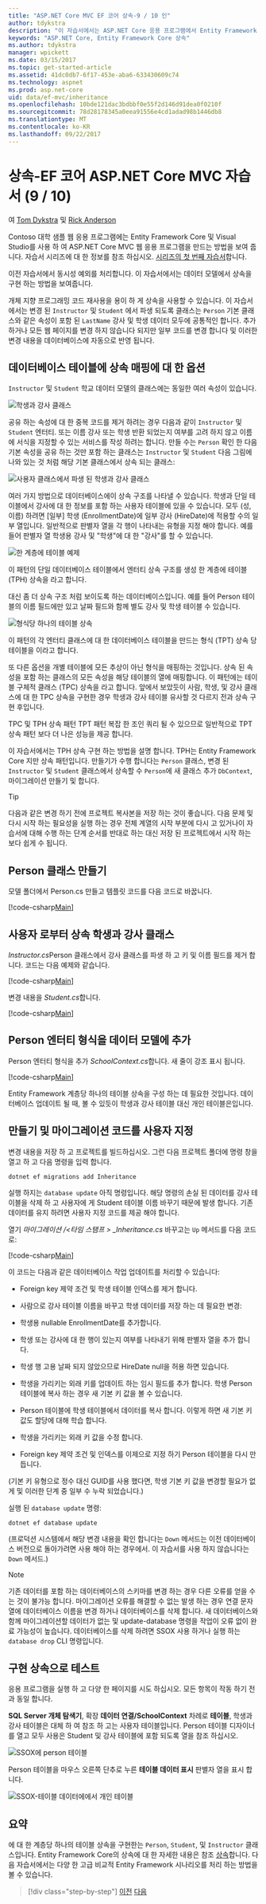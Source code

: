 ```yaml
---
title: "ASP.NET Core MVC EF 코어 상속-9 / 10 인"
author: tdykstra
description: "이 자습서에서는 ASP.NET Core 응용 프로그램에서 Entity Framework Core를 사용 하 여 데이터 모델에서 상속을 구현 하는 방법을 보여줍니다."
keywords: "ASP.NET Core, Entity Framework Core 상속"
ms.author: tdykstra
manager: wpickett
ms.date: 03/15/2017
ms.topic: get-started-article
ms.assetid: 41dc0db7-6f17-453e-aba6-633430609c74
ms.technology: aspnet
ms.prod: asp.net-core
uid: data/ef-mvc/inheritance
ms.openlocfilehash: 10bde121dac3bdbbf0e55f2d146d91dea0f0210f
ms.sourcegitcommit: 78d28178345a0eea91556e4cd1adad98b1446db8
ms.translationtype: MT
ms.contentlocale: ko-KR
ms.lasthandoff: 09/22/2017
---
```

# <a name="inheritance---ef-core-with-aspnet-core-mvc-tutorial-9-of-10"></a>상속-EF 코어 ASP.NET Core MVC 자습서 (9 / 10)

여 [Tom Dykstra](https://github.com/tdykstra) 및 [Rick Anderson](https://twitter.com/RickAndMSFT)

Contoso 대학 샘플 웹 응용 프로그램에는 Entity Framework Core 및 Visual Studio를 사용 하 여 ASP.NET Core MVC 웹 응용 프로그램을 만드는 방법을 보여 줍니다. 자습서 시리즈에 대 한 정보를 참조 하십시오. [시리즈의 첫 번째 자습서](intro.md)합니다.

이전 자습서에서 동시성 예외를 처리합니다. 이 자습서에서는 데이터 모델에서 상속을 구현 하는 방법을 보여줍니다.

개체 지향 프로그래밍 코드 재사용을 용이 하 게 상속을 사용할 수 있습니다. 이 자습서에서는 변경 된 `Instructor` 및 `Student` 에서 파생 되도록 클래스는 `Person` 기본 클래스와 같은 속성이 포함 된 `LastName` 강사 및 학생 데이터 모두에 공통적인 합니다. 추가 하거나 모든 웹 페이지를 변경 하지 않습니다 되지만 일부 코드를 변경 합니다 및 이러한 변경 내용을 데이터베이스에 자동으로 반영 됩니다.

## <a name="options-for-mapping-inheritance-to-database-tables"></a>데이터베이스 테이블에 상속 매핑에 대 한 옵션

`Instructor` 및 `Student` 학교 데이터 모델의 클래스에는 동일한 여러 속성이 있습니다.

![학생과 강사 클래스](inheritance/_static/no-inheritance.png)

공유 하는 속성에 대 한 중복 코드를 제거 하려는 경우 다음과 같이 `Instructor` 및 `Student` 엔터티. 또는 이름 강사 또는 학생 반환 되었는지 여부를 고려 하지 않고 이름에 서식을 지정할 수 있는 서비스를 작성 하려는 합니다. 만들 수는 `Person` 확인 한 다음 기본 속성을 공유 하는 것만 포함 하는 클래스는 `Instructor` 및 `Student` 다음 그림에 나와 있는 것 처럼 해당 기본 클래스에서 상속 되는 클래스:

![사용자 클래스에서 파생 된 학생과 강사 클래스](inheritance/_static/inheritance.png)

여러 가지 방법으로 데이터베이스에이 상속 구조를 나타낼 수 있습니다. 학생과 단일 테이블에서 강사에 대 한 정보를 포함 하는 사용자 테이블에 있을 수 있습니다. 모두 (성, 이름) 하려면 [일부] 학생 (EnrollmentDate)에 일부 강사 (HireDate)에 적용할 수의 일부 열입니다. 일반적으로 판별자 열을 각 행이 나타내는 유형을 지정 해야 합니다. 예를 들어 판별자 열 학생용 강사 및 "학생"에 대 한 "강사"를 할 수 있습니다.

![한 계층에 테이블 예제](inheritance/_static/tph.png)

이 패턴의 단일 데이터베이스 테이블에서 엔터티 상속 구조를 생성 한 계층에 테이블 (TPH) 상속을 라고 합니다.

대신 좀 더 상속 구조 처럼 보이도록 하는 데이터베이스입니다. 예를 들어 Person 테이블의 이름 필드에만 있고 날짜 필드와 함께 별도 강사 및 학생 테이블 수 있습니다.

![형식당 하나의 테이블 상속](inheritance/_static/tpt.png)

이 패턴의 각 엔터티 클래스에 대 한 데이터베이스 테이블을 만드는 형식 (TPT) 상속 당 테이블을 이라고 합니다.

또 다른 옵션을 개별 테이블에 모든 추상이 아닌 형식을 매핑하는 것입니다. 상속 된 속성을 포함 하는 클래스의 모든 속성을 해당 테이블의 열에 매핑합니다. 이 패턴에는 테이블 구체적 클래스 (TPC) 상속을 라고 합니다. 앞에서 보았듯이 사람, 학생, 및 강사 클래스에 대 한 TPC 상속을 구현한 경우 학생과 강사 테이블 유사할 것 다르지 전과 상속 구현 후입니다.

TPC 및 TPH 상속 패턴 TPT 패턴 복잡 한 조인 쿼리 될 수 있으므로 일반적으로 TPT 상속 패턴 보다 더 나은 성능을 제공 합니다.

이 자습서에서는 TPH 상속 구현 하는 방법을 설명 합니다. TPH는 Entity Framework Core 지만 상속 패턴입니다.  만들기가 수행 합니다는 `Person` 클래스, 변경 된 `Instructor` 및 `Student` 클래스에서 상속할 수 `Person`에 새 클래스 추가 `DbContext`, 마이그레이션 만들기 및 합니다.

> [!TIP] 
> 다음과 같은 변경 하기 전에 프로젝트 복사본을 저장 하는 것이 좋습니다.  다음 문제 및 다시 시작 하는 필요성을 실행 하는 경우 전체 계열의 시작 부분에 다시 고 있거나이 자습서에 대해 수행 하는 단계 순서를 반대로 하는 대신 저장 된 프로젝트에서 시작 하는 보다 쉽게 수 됩니다.

## <a name="create-the-person-class"></a>Person 클래스 만들기

모델 폴더에서 Person.cs 만들고 템플릿 코드를 다음 코드로 바꿉니다.

[!code-csharp[Main](intro/samples/cu/Models/Person.cs)]

## <a name="make-student-and-instructor-classes-inherit-from-person"></a>사용자 로부터 상속 학생과 강사 클래스

*Instructor.cs*Person 클래스에서 강사 클래스를 파생 하 고 키 및 이름 필드를 제거 합니다. 코드는 다음 예제와 같습니다.

[!code-csharp[Main](intro/samples/cu/Models/Instructor.cs?name=snippet_AfterInheritance&highlight=8)]

변경 내용을 *Student.cs*합니다.

[!code-csharp[Main](intro/samples/cu/Models/Student.cs?name=snippet_AfterInheritance&highlight=8)]

## <a name="add-the-person-entity-type-to-the-data-model"></a>Person 엔터티 형식을 데이터 모델에 추가

Person 엔터티 형식을 추가 *SchoolContext.cs*합니다. 새 줄이 강조 표시 됩니다.

[!code-csharp[Main](intro/samples/cu/Data/SchoolContext.cs?name=snippet_AfterInheritance&highlight=19,30)]

Entity Framework 계층당 하나의 테이블 상속을 구성 하는 데 필요한 것입니다. 데이터베이스 업데이트 될 때, 볼 수 있듯이 학생과 강사 테이블 대신 개인 테이블은입니다.

## <a name="create-and-customize-migration-code"></a>만들기 및 마이그레이션 코드를 사용자 지정

변경 내용을 저장 하 고 프로젝트를 빌드하십시오. 그런 다음 프로젝트 폴더에 명령 창을 열고 하 고 다음 명령을 입력 합니다.

```console
dotnet ef migrations add Inheritance
```

실행 하지는 `database update` 아직 명령입니다. 해당 명령의 손실 된 데이터를 강사 테이블을 삭제 하 고 사용자에 게 Student 테이블 이름 바꾸기 때문에 발생 합니다. 기존 데이터를 유지 하려면 사용자 지정 코드를 제공 해야 합니다.

열기 *마이그레이션 /\<타임 스탬프 > _Inheritance.cs* 바꾸고는 `Up` 메서드를 다음 코드로:

[!code-csharp[Main](intro/samples/cu/Migrations/20170216215525_Inheritance.cs?name=snippet_Up)]

이 코드는 다음과 같은 데이터베이스 작업 업데이트를 처리할 수 있습니다:

* Foreign key 제약 조건 및 학생 테이블 인덱스를 제거 합니다.

* 사람으로 강사 테이블 이름을 바꾸고 학생 데이터를 저장 하는 데 필요한 변경:

* 학생용 nullable EnrollmentDate를 추가합니다.

* 학생 또는 강사에 대 한 행이 있는지 여부를 나타내기 위해 판별자 열을 추가 합니다.

* 학생 행 고용 날짜 되지 않았으므로 HireDate null을 허용 하면 있습니다.

* 학생을 가리키는 외래 키를 업데이트 하는 임시 필드를 추가 합니다. 학생 Person 테이블에 복사 하는 경우 새 기본 키 값을 볼 수 있습니다.

* Person 테이블에 학생 테이블에서 데이터를 복사 합니다. 이렇게 하면 새 기본 키 값도 할당에 대해 학습 합니다.

* 학생을 가리키는 외래 키 값을 수정 합니다.

* Foreign key 제약 조건 및 인덱스를 이제으로 지정 하기 Person 테이블을 다시 만듭니다.

(기본 키 유형으로 정수 대신 GUID를 사용 했다면, 학생 기본 키 값을 변경할 필요가 없게 및 이러한 단계 중 일부 수 누락 되었습니다.)

실행 된 `database update` 명령:

```console
dotnet ef database update
```

(프로덕션 시스템에서 해당 변경 내용을 확인 합니다는 `Down` 메서드는 이전 데이터베이스 버전으로 돌아가려면 사용 해야 하는 경우에서. 이 자습서를 사용 하지 않습니다는 `Down` 메서드.)

> [!NOTE] 
> 기존 데이터를 포함 하는 데이터베이스의 스키마를 변경 하는 경우 다른 오류를 얻을 수는 것이 불가능 합니다. 마이그레이션 오류를 해결할 수 없는 발생 하는 경우 연결 문자열에 데이터베이스 이름을 변경 하거나 데이터베이스를 삭제 합니다. 새 데이터베이스와 함께 마이그레이션할 데이터가 없는 및 update-database 명령을 작업이 오류 없이 완료 가능성이 높습니다. 데이터베이스를 삭제 하려면 SSOX 사용 하거나 실행 하는 `database drop` CLI 명령입니다.

## <a name="test-with-inheritance-implemented"></a>구현 상속으로 테스트

응용 프로그램을 실행 하 고 다양 한 페이지를 시도 하십시오. 모든 항목이 작동 하기 전과 동일 합니다.

**SQL Server 개체 탐색기**, 확장 **데이터 연결/SchoolContext** 차례로 **테이블**, 학생과 강사 테이블은 대체 하 여 참조 하 고는 사용자 테이블입니다. Person 테이블 디자이너를 열고 모두 사용은 Student 및 강사 테이블에 포함 되도록 열을 참조 하십시오.

![SSOX에 person 테이블](inheritance/_static/ssox-person-table.png)

Person 테이블을 마우스 오른쪽 단추로 누른 **테이블 데이터 표시** 판별자 열을 표시 합니다.

![SSOX-테이블 데이터에에서 개인 테이블](inheritance/_static/ssox-person-data.png)

## <a name="summary"></a>요약

에 대 한 계층당 하나의 테이블 상속을 구현한는 `Person`, `Student`, 및 `Instructor` 클래스입니다. Entity Framework Core의 상속에 대 한 자세한 내용은 참조 [상속](https://docs.microsoft.com/ef/core/modeling/inheritance)합니다. 다음 자습서에서는 다양 한 고급 비교적 Entity Framework 시나리오를 처리 하는 방법을 볼 수 있습니다.

>[!div class="step-by-step"]
[이전](concurrency.md)
[다음](advanced.md)  
